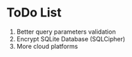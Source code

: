 # ToDo List

1. Better query parameters validation
2. Encrypt SQLite Database (SQLCipher)
3. More cloud platforms
